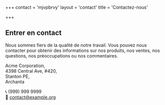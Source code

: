 +++
contact = 'mjvpbrvy'
layout = 'contact'
title = 'Contactez-nous'

+++

Entrer en contact
------------

Nous sommes fiers de la qualité de notre travail. Vous pouvez nous contacter pour obtenir des informations sur nos produits, nos ventes, nos questions, nos préoccupations ou nos commentaires.

Acme Corporation,  
4398 Central Ave, #420,  
Stanton PE,  
Archanta

📞 (999) 999 9999  
📧 contact@example.org 

